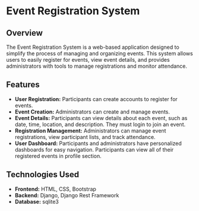 # Event Registration System

## Overview

The Event Registration System is a web-based application designed to simplify the process of managing and organizing events. This system allows users to easily register for events, view event details, and provides administrators with tools to manage registrations and monitor attendance.

## Features

- **User Registration:** Participants can create accounts to register for events.
- **Event Creation:** Administrators can create and manage events.
- **Event Details:** Participants can view details about each event, such as date, time, location, and description. They must login to join an event.
- **Registration Management:** Administrators can manage event registrations, view participant lists, and track attendance.
- **User Dashboard:** Participants and administrators have personalized dashboards for easy navigation. Participants can view all of their registered events in profile section.

## Technologies Used

- **Frontend:** HTML, CSS, Bootstrap
- **Backend:** Django, Django Rest Framework
- **Database:** sqlite3

